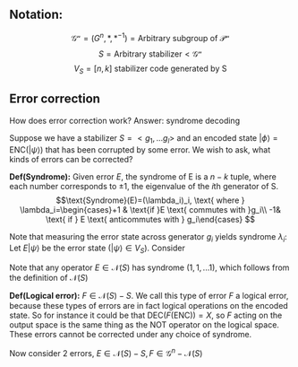 
## Notation:
$$\mathcal{G^n}=(G^n,*,*^{-1})=  \text{Arbitrary subgroup of } \mathcal{P^n}$$
$$S = \text{Arbitrary stabilizer} <\mathcal{G^n}$$
$$V_S = [n,k] \text{ stabilizer code generated by S}$$
## Error correction
How does error correction work? 
Answer: syndrome decoding

Suppose we have a stabilizer $S = <g_1,...g_l>$
and an encoded state $|\phi\rangle=\text{ENC}(|\psi\rangle)$ that has been corrupted by some error.
We wish to ask, what kinds of errors can be corrected?



**Def(Syndrome):** Given error $E$, the syndrome of E is a $n-k$ tuple, where each number corresponds to $\pm 1$, the eigenvalue of the $i$th generator of S. 
$$\text{Syndrome}(E)=(\lambda_i)_i, \text{ where } \lambda_i=\begin{cases}+1 & \text{if }E \text{ commutes with }g_i\\ -1& \text{ if } E \text{ anticommutes with } g_i\end{cases} $$

Note that measuring the error state across generator $g_i$ yields syndrome $\lambda_i$:
	Let $E|\psi\rangle$ be the error state ($|\psi\rangle \in V_S$). Consider 

Note that any operator $E\in \mathcal{N}(S)$ has syndrome $(1,1,...1)$, which follows from the definition of $\mathcal{N}(S)$


**Def(Logical error):** $F \in \mathcal{N}(S)-S$. We call this type of error $F$ a logical error, because these types of errors are in fact logical operations on the encoded state. So for instance it could be that $\text{DEC}(F(\text{ENC})) = X$, so $F$ acting on the output space is the same thing as the NOT operator on the logical space. These errors cannot be corrected under any choice of syndrome.

Now consider 2 errors, $E \in \mathcal{N}(S)-S, F\in \mathcal{G}^n - \mathcal{N}(S)$
